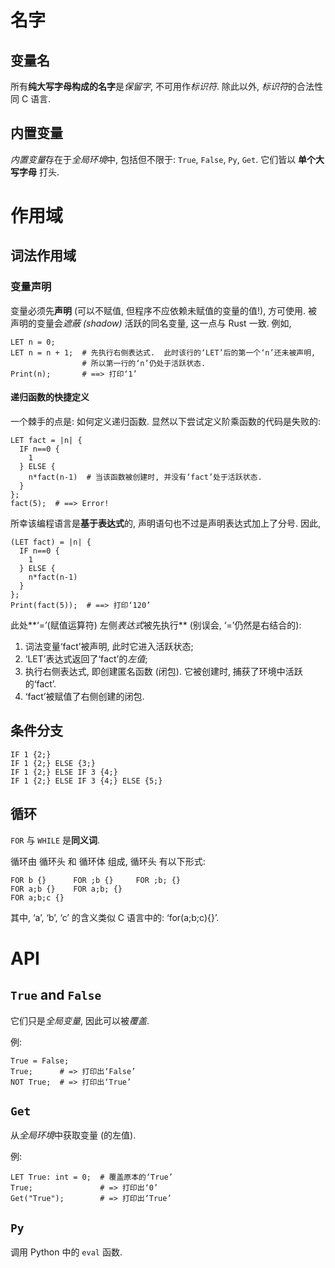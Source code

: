 # 名字

## 变量名

所有**纯大写字母构成的名字**是*保留字*, 不可用作*标识符*.
除此以外, *标识符*的合法性同 C 语言.

## 内置变量

*内置变量*存在于*全局环境*中, 包括但不限于: `True`, `False`, `Py`, `Get`.
它们皆以 **单个大写字母** 打头.

# 作用域

## 词法作用域

### 变量声明

变量必须先**声明** (可以不赋值, 但程序不应依赖未赋值的变量的值!), 方可使用.
被声明的变量会*遮蔽 (shadow)* 活跃的同名变量, 这一点与 Rust 一致.
例如,

```
LET n = 0;
LET n = n + 1;  # 先执行右侧表达式.  此时该行的‘LET’后的第一个‘n’还未被声明,
                # 所以第一行的‘n’仍处于活跃状态.
Print(n);       # ==> 打印‘1’
```

#### 递归函数的快捷定义

一个棘手的点是: 如何定义递归函数.
显然以下尝试定义阶乘函数的代码是失败的:

```
LET fact = |n| {
  IF n==0 {
    1
  } ELSE {
    n*fact(n-1)  # 当该函数被创建时, 并没有‘fact’处于活跃状态.
  }
};
fact(5);  # ==> Error!
```

所幸该编程语言是**基于表达式**的, 声明语句也不过是声明表达式加上了分号.
因此,

```
(LET fact) = |n| {
  IF n==0 {
    1
  } ELSE {
    n*fact(n-1)
  }
};
Print(fact(5));  # ==> 打印‘120’
```

此处**‘=’(赋值运算符) 左侧*表达式*被先执行** (别误会, ‘=’仍然是右结合的):
1. 词法变量‘fact’被声明, 此时它进入活跃状态;
2. ‘LET’表达式返回了‘fact’的*左值*;
3. 执行右侧表达式, 即创建匿名函数 (闭包).  它被创建时, 捕获了环境中活跃的‘fact’.
4. ‘fact’被赋值了右侧创建的闭包.

## 条件分支

```
IF 1 {2;}
IF 1 {2;} ELSE {3;}
IF 1 {2;} ELSE IF 3 {4;}
IF 1 {2;} ELSE IF 3 {4;} ELSE {5;}
```

## 循环

`FOR` 与 `WHILE` 是**同义词**.

循环由 循环头 和 循环体 组成, 循环头 有以下形式:

```
FOR b {}      FOR ;b {}     FOR ;b; {}
FOR a;b {}    FOR a;b; {}
FOR a;b;c {}
```

其中, ‘a’, ‘b’, ‘c’ 的含义类似 C 语言中的: ‘for(a;b;c){}’.



# API

## `True` and `False`

它们只是*全局变量*, 因此可以被*覆盖*.

例:

```
True = False;
True;      # => 打印出‘False’
NOT True;  # => 打印出‘True’
```

## `Get`

从*全局环境*中获取变量 (的左值).

例:

```
LET True: int = 0;  # 覆盖原本的‘True’
True;               # => 打印出‘0’
Get("True");        # => 打印出‘True’
```

## `Py`

调用 Python 中的 `eval` 函数.
